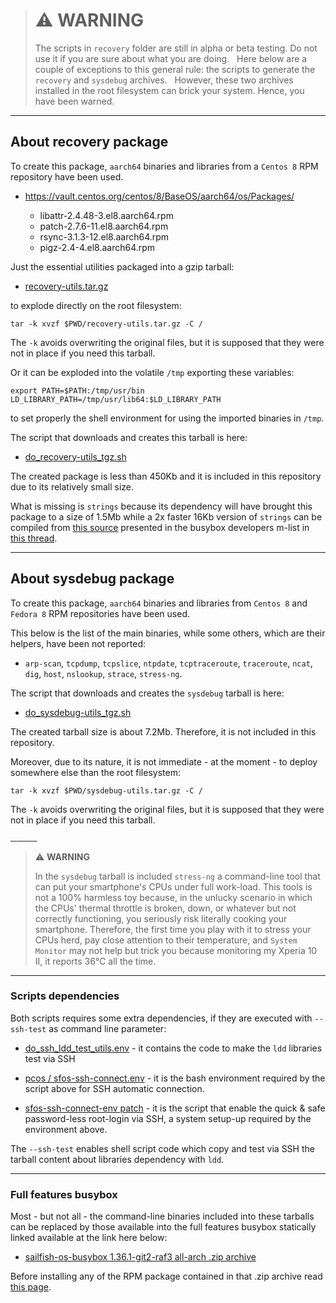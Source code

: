 > # :warning: WARNING 
> 
> The scripts in `recovery` folder are still in alpha or beta testing. Do not use it if you are sure about what you are doing.
> 
> Here below are a couple of exceptions to this general rule: the scripts to generate the `recovery` and `sysdebug` archives.
> 
> However, these two archives installed in the root filesystem can brick your system. Hence, you have been warned.

---

## About recovery package

To create this package, `aarch64` binaries and libraries from a `Centos 8` RPM repository have been used.

* https://vault.centos.org/centos/8/BaseOS/aarch64/os/Packages/

  * libattr-2.4.48-3.el8.aarch64.rpm
  * patch-2.7.6-11.el8.aarch64.rpm
  * rsync-3.1.3-12.el8.aarch64.rpm
  * pigz-2.4-4.el8.aarch64.rpm

Just the essential utilities packaged into a gzip tarball:

* [recovery-utils.tar.gz](recovery-utils.tar.gz)

to explode directly on the root filesystem:

```
tar -k xvzf $PWD/recovery-utils.tar.gz -C /
```

The `-k` avoids overwriting the original files, but it is supposed that they were not in place if you need this tarball.

Or it can be exploded into the volatile `/tmp` exporting these variables:

```
export PATH=$PATH:/tmp/usr/bin LD_LIBRARY_PATH=/tmp/usr/lib64:$LD_LIBRARY_PATH
```

to set properly the shell environment for using the imported binaries in `/tmp`.

The script that downloads and creates this tarball is here:

* [do_recovery-utils_tgz.sh](do_recovery-utils_tgz.sh)

The created package is less than 450Kb and it is included in this repository due to its relatively small size.

What is missing is `strings` because its dependency will have brought this package to a size of 1.5Mb while a 2x faster 16Kb version of `strings` can be compiled from [this source](strings.c) presented in the busybox developers m-list in [this thread](https://lists.busybox.net/pipermail/busybox/2023-July/090396.html).

---

## About sysdebug package

To create this package, `aarch64` binaries and libraries from `Centos 8` and `Fedora 8` RPM repositories have been used.

This below is the list of the main binaries, while some others, which are their helpers, have been not reported:

* `arp-scan`, `tcpdump`, `tcpslice`, `ntpdate`, `tcptraceroute`, `traceroute`, `ncat`, `dig`, `host`, `nslookup`, `strace`, `stress-ng`.

The script that downloads and creates the `sysdebug` tarball is here:

* [do_sysdebug-utils_tgz.sh](do_sysdebug-utils_tgz.sh)

The created tarball size is about 7.2Mb. Therefore, it is not included in this repository.

Moreover, due to its nature, it is not immediate - at the moment - to deploy somewhere else than the root filesystem:

```
tar -k xvzf $PWD/sysdebug-utils.tar.gz -C /
```

The `-k` avoids overwriting the original files, but it is supposed that they were not in place if you need this tarball.

<sup>________</sup>

> :warning: **WARNING**
>
> In the `sysdebug` tarball is included `stress-ng` a command-line tool that can put your smartphone's CPUs under full work-load. This tools is not a 100% harmless toy because, in the unlucky scenario in which the CPUs' thermal throttle is broken, down, or whatever but not correctly functioning, you seriously risk literally cooking your smartphone. Therefore, the first time you play with it to stress your CPUs herd, pay close attention to their temperature, and `System Monitor` may not help but trick you because monitoring my Xperia 10 II, it reports 36°C all the time.

---

### Scripts dependencies

Both scripts requires some extra dependencies, if they are executed with `--ssh-test` as command line parameter:

* [do_ssh_ldd_test_utils.env](do_ssh_ldd_test_utils.env) - it contains the code to make the `ldd` libraries test via SSH 

* [pcos / sfos-ssh-connect.env](../scripts/pcos/sfos-ssh-connect.env) - it is the bash environment required by the script above for SSH automatic connection.

* [sfos-ssh-connect-env patch](https://coderus.openrepos.net/pm2/project/sfos-ssh-connect-env) - it is the script that enable the quick & safe password-less root-login via SSH, a system setup-up required by the environment above. 

The `--ssh-test` enables shell script code which copy and test via SSH the tarball content about libraries dependency with `ldd`.

---

### Full features busybox

Most - but not all - the command-line binaries included into these tarballs can be replaced by those available into the full features busybox statically linked available at the link here below:

* [sailfish-os-busybox 1.36.1-git2-raf3 all-arch .zip archive](https://github.com/robang74/sailfish-os-busybox/suites/14532585331/artifacts/822197317)

Before installing any of the RPM package contained in that .zip archive read [this page](https://github.com/robang74/sailfish-os-busybox#readme).
